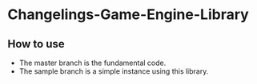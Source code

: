 # Changelings-Game-Engine-Library
## How to use
- The master branch is the fundamental code.
- The sample branch is a simple instance using this library.
